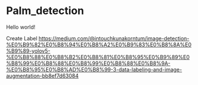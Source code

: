 # Palm_detection


Hello world!


Create Label
https://medium.com/@intouchkunakorntum/image-detection-%E0%B9%82%E0%B8%94%E0%B8%A2%E0%B9%83%E0%B8%8A%E0%B9%89-yolov5-%E0%B8%88%E0%B8%B2%E0%B8%81%E0%B8%95%E0%B9%89%E0%B8%99%E0%B8%88%E0%B8%99%E0%B8%88%E0%B8%9A-%E0%B8%95%E0%B8%AD%E0%B8%99-3-data-labeling-and-image-augmentation-bb8ef7d63084
